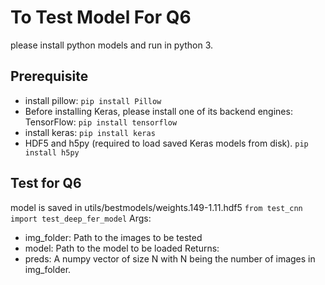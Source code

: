# To Test Model For Q6
please install python models and run in python 3.
## Prerequisite
- install pillow:
`pip install Pillow`
- Before installing Keras, please install one of its backend engines: TensorFlow:
`pip install tensorflow`
- install keras:
`pip install keras`
- HDF5 and h5py (required to load saved Keras models from disk).
`pip install h5py`

## Test for Q6
model is saved in utils/bestmodels/weights.149-1.11.hdf5
`from test_cnn import test_deep_fer_model`
Args:
  - img_folder: Path to the images to be tested
  - model: Path to the model to be loaded
  Returns:
  - preds: A numpy vector of size N with N being the number of images in
  img_folder.
